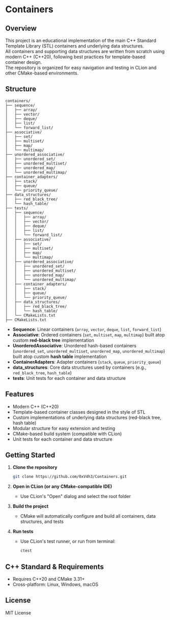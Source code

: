 # Containers

## Overview

This project is an educational implementation of the main C++ Standard Template Library (STL) containers and underlying data structures.  
All containers and supporting data structures are written from scratch using modern C++ (C++20), following best practices for template-based container design.  
The repository is organized for easy navigation and testing in CLion and other CMake-based environments.

## Structure

```
containers/
├── sequence/
│   ├── array/
│   ├── vector/
│   ├── deque/
│   ├── list/
│   └── forward_list/
├── associative/
│   ├── set/
│   ├── multiset/
│   ├── map/
│   └── multimap/
├── unordered_associative/
│   ├── unordered_set/
│   ├── unordered_multiset/
│   ├── unordered_map/
│   └── unordered_multimap/
├── container_adapters/
│   ├── stack/
│   ├── queue/
│   └── priority_queue/
├── data_structures/
│   ├── red_black_tree/
│   └── hash_table/
├── tests/
│   ├── sequence/
│   │   ├── array/
│   │   ├── vector/
│   │   ├── deque/
│   │   ├── list/
│   │   └── forward_list/
│   ├── associative/
│   │   ├── set/
│   │   ├── multiset/
│   │   ├── map/
│   │   └── multimap/
│   ├── unordered_associative/
│   │   ├── unordered_set/
│   │   ├── unordered_multiset/
│   │   ├── unordered_map/
│   │   └── unordered_multimap/
│   ├── container_adapters/
│   │   ├── stack/
│   │   ├── queue/
│   │   └── priority_queue/
│   ├── data_structures/
│   │   ├── red_black_tree/
│   │   └── hash_table/
│   └── CMakeLists.txt
├── CMakeLists.txt
```

- **Sequence**: Linear containers (`array`, `vector`, `deque`, `list`, `forward_list`)
- **Associative**: Ordered containers (`set`, `multiset`, `map`, `multimap`) built atop custom **red-black tree** implementation
- **UnorderedAssociative**: Unordered hash-based containers (`unordered_set`, `unordered_multiset`, `unordered_map`, `unordered_multimap`) built atop custom **hash table** implementation
- **ContainerAdapters**: Adapter containers (`stack`, `queue`, `priority_queue`)
- **data_structures**: Core data structures used by containers (e.g., `red_black_tree`, `hash_table`)
- **tests**: Unit tests for each container and data structure

## Features

- Modern C++ (C++20)
- Template-based container classes designed in the style of STL
- Custom implementations of underlying data structures (red-black tree, hash table)
- Modular structure for easy extension and testing
- CMake-based build system (compatible with CLion)
- Unit tests for each container and data structure

## Getting Started

1. **Clone the repository**
   ```bash
   git clone https://github.com/0xV4h3/Containers.git
   ```

2. **Open in CLion (or any CMake-compatible IDE)**
    - Use CLion's "Open" dialog and select the root folder

3. **Build the project**
    - CMake will automatically configure and build all containers, data structures, and tests

4. **Run tests**
    - Use CLion's test runner, or run from terminal:
      ```bash
      ctest
      ```

## C++ Standard & Requirements

- Requires C++20 and CMake 3.31+
- Cross-platform: Linux, Windows, macOS

## License

MIT License